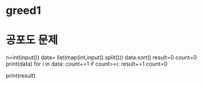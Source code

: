 # greed1


# 공포도 문제 

n=int(input())
data= list(map(int,input().split()))
data.sort()
result=0
count=0
print(data)
for i in data:
    count+=1
    if count>=i:
        result+=1
        count=0

print(result)
        
   
